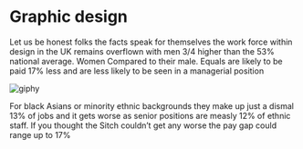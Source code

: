# Graphic design 



Let us be honest folks the facts speak for themselves the work force within design in the UK remains overflown with men 3/4 higher than the 53% national average. Women Compared to their male. Equals are likely to be paid 17% less and are less likely to be seen in a managerial position

![giphy](https://user-images.githubusercontent.com/94851382/143273172-72027e98-c789-4208-9843-500d14b29566.gif)

For black Asians or minority ethnic backgrounds they make up just a dismal 13% of jobs and it gets worse as senior positions are measly 12% of ethnic staff. If you thought the Sitch couldn’t get any worse the pay gap could range up to 17%
